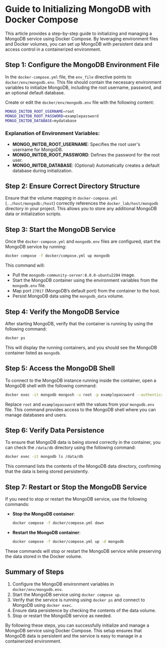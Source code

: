 # Guide to Initializing MongoDB with Docker Compose

This article provides a step-by-step guide to initializing and managing a MongoDB service using Docker Compose. By leveraging environment files and Docker volumes, you can set up MongoDB with persistent data and access control in a containerized environment.

## Step 1: Configure the MongoDB Environment File

In the `docker-compose.yml` file, the `env_file` directive points to `docker/env/mongodb.env`. This file should contain the necessary environment variables to initialize MongoDB, including the root username, password, and an optional default database.

Create or edit the `docker/env/mongodb.env` file with the following content:

```bash
MONGO_INITDB_ROOT_USERNAME=root
MONGO_INITDB_ROOT_PASSWORD=examplepassword
MONGO_INITDB_DATABASE=mydatabase
```

### Explanation of Environment Variables:
- **MONGO_INITDB_ROOT_USERNAME**: Specifies the root user's username for MongoDB.
- **MONGO_INITDB_ROOT_PASSWORD**: Defines the password for the root user.
- **MONGO_INITDB_DATABASE**: (Optional) Automatically creates a default database during initialization.

## Step 2: Ensure Correct Directory Structure

Ensure that the volume mapping in `docker-compose.yml` (`../host/mongodb:/host`) correctly references the `docker_lab/host/mongodb` directory in your project. This allows you to store any additional MongoDB data or initialization scripts.

## Step 3: Start the MongoDB Service

Once the `docker-compose.yml` and `mongodb.env` files are configured, start the MongoDB service by running:

```bash
docker compose -f docker/compose.yml up mongodb
```

This command will:
- Pull the `mongodb-community-server:8.0.0-ubuntu2204` image.
- Start the MongoDB container using the environment variables from the `mongodb.env` file.
- Map port `27017` (MongoDB’s default port) from the container to the host.
- Persist MongoDB data using the `mongodb_data` volume.

## Step 4: Verify the MongoDB Service

After starting MongoDB, verify that the container is running by using the following command:

```bash
docker ps
```

This will display the running containers, and you should see the MongoDB container listed as `mongodb`.

## Step 5: Access the MongoDB Shell

To connect to the MongoDB instance running inside the container, open a MongoDB shell with the following command:

```bash
docker exec -it mongodb mongosh -u root -p examplepassword --authenticationDatabase admin
```

Replace `root` and `examplepassword` with the values from your `mongodb.env` file. This command provides access to the MongoDB shell where you can manage databases and users.

## Step 6: Verify Data Persistence

To ensure that MongoDB data is being stored correctly in the container, you can check the `/data/db` directory using the following command:

```bash
docker exec -it mongodb ls /data/db
```

This command lists the contents of the MongoDB data directory, confirming that the data is being stored persistently.

## Step 7: Restart or Stop the MongoDB Service

If you need to stop or restart the MongoDB service, use the following commands:

- **Stop the MongoDB container**:
  ```bash
  docker compose -f docker/compose.yml down
  ```

- **Restart the MongoDB container**:
  ```bash
  docker compose -f docker/compose.yml up -d mongodb
  ```

These commands will stop or restart the MongoDB service while preserving the data stored in the Docker volume.

## Summary of Steps

1. Configure the MongoDB environment variables in `docker/env/mongodb.env`.
2. Start the MongoDB service using `docker compose up`.
3. Verify that the service is running using `docker ps` and connect to MongoDB using `docker exec`.
4. Ensure data persistence by checking the contents of the data volume.
5. Stop or restart the MongoDB service as needed.

By following these steps, you can successfully initialize and manage a MongoDB service using Docker Compose. This setup ensures that MongoDB data is persistent and the service is easy to manage in a containerized environment.
